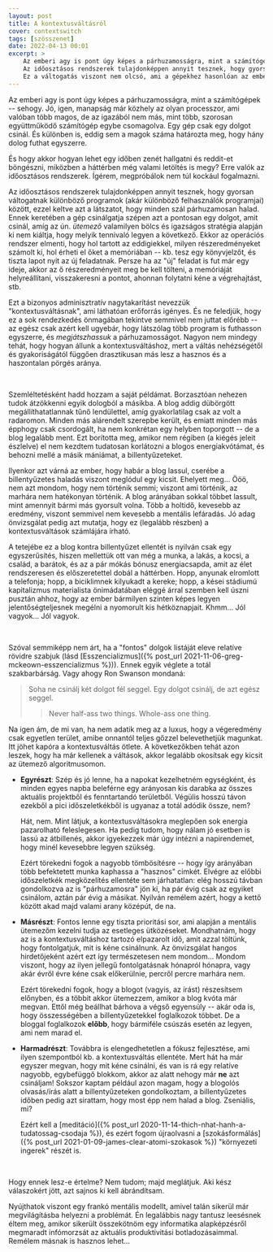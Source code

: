 ```yaml
---
layout: post
title: A kontextusváltásról
cover: contextswitch
tags: [szösszenet]
date: 2022-04-13 00:01
excerpt: >
    Az emberi agy is pont úgy képes a párhuzamosságra, mint a számítógépek -- sehogy.
    Az időosztásos rendszerek tulajdonképpen annyit tesznek, hogy gyorsan váltogatnak különböző programok között, ezzel keltve azt a látszatot, hogy minden szál párhuzamosan halad.
    Ez a váltogatás viszont nem olcsó, ami a gépekhez hasonlóan az emberi produktivitásra is nagyban kihat...
---
```


Az emberi agy is pont úgy képes a párhuzamosságra, mint a számítógépek -- sehogy.
Jó, igen, manapság már közhely az olyan processzor, ami valóban több magos, de az igazából nem más, mint több, szorosan együttműködő számítógép egybe csomagolva.
Egy gép csak egy dolgot csinál.
És különben is, eddig sem a magok száma határozta meg, hogy hány dolog futhat egyszerre.

És hogy akkor hogyan lehet egy időben zenét hallgatni és reddit-et böngészni, miközben a háttérben még valami letöltés is megy?
Erre valók az időosztásos rendszerek.
Ígérem, megpróbálok nem túl kockául fogalmazni.

Az időosztásos rendszerek tulajdonképpen annyit tesznek, hogy gyorsan váltogatnak különböző programok (akár különböző felhasználók programjai) között, ezzel keltve azt a látszatot, hogy minden szál párhuzamosan halad.
Ennek keretében a gép csinálgatja szépen azt a pontosan egy dolgot, amit csinál, amíg az ún. *ütemező* valamilyen bölcs és igazságos stratégia alapján ki nem kiáltja, hogy melyik tennivaló legyen a következő.
Ekkor az operációs rendszer elmenti, hogy hol tartott az eddigiekkel, milyen részeredményeket számolt ki, hol érheti el őket a memóriában -- kb. tesz egy könyvjelzőt, és tiszta lapot nyit az új feladatnak.
Persze ha az "új" feladat is fut már egy ideje, akkor az ő részeredményeit meg be kell tölteni, a memóriáját helyreállítani, visszakeresni a pontot, ahonnan folytatni kéne a végrehajtást, stb.

Ezt a bizonyos adminisztratív nagytakarítást nevezzük "kontextusváltásnak", ami láthatóan erőforrás igényes.
És ne feledjük, hogy ez a sok rendezkedés önmagában tekintve semmivel nem juttat előrébb -- az egész csak azért kell ugyebár, hogy látszólag több program is futhasson egyszerre, és *megjátszhassuk* a párhuzamosságot.
Nagyon nem mindegy tehát, hogy hogyan állunk a kontextusváltáshoz, mert a váltás nehézségétől és gyakoriságától függően drasztikusan más lesz a hasznos és a haszontalan pörgés aránya.

<br>

Szemléltetésként hadd hozzam a saját példámat.
Borzasztóan nehezen tudok átzökkenni egyik dologból a másikba.
A blog addig dübörgött megállíthatatlannak tűnő lendülettel, amíg gyakorlatilag csak az volt a radaromon.
Minden más alárendelt szerepbe került, és emiatt minden más épphogy csak csordogált, ha nem konkrétan egy helyben toporgott -- de a blog legalább ment.
Ezt borította meg, amikor nem régiben (a kiégés jeleit észlelve) el nem kezdtem tudatosan korlátozni a blogos energiakvótámat, és behozni mellé a másik mániámat, a billentyűzeteket.

Ilyenkor azt várná az ember, hogy habár a blog lassul, cserébe a billentyűzetes haladás viszont meglódul egy kicsit.
Ehelyett meg...
Ööö, nem azt mondom, hogy nem történik semmi; viszont ami történik, az marhára nem hatékonyan történik.
A blog arányában sokkal többet lassult, mint amennyit bármi más gyorsult volna.
Több a holtidő, kevesebb az eredmény, viszont semmivel nem kevesebb a mentális lefáradás.
Jó adag önvizsgálat pedig azt mutatja, hogy ez (legalább részben) a kontextusváltások számlájára írható.

A tetejébe ez a blog kontra billentyűzet ellentét is nyilván csak egy egyszerűsítés, hiszen mellettük ott van még a munka, a lakás, a kocsi, a család, a barátok, és az a pár mókás bónusz energiacsapda, amit az élet rendszeresen és előszeretettel dobál a háttérben.
Hopp, anyunak elromlott a telefonja; hopp, a biciklimnek kilyukadt a kereke; hopp, a kései stádiumú kapitalizmus materialista önimádatában eléggé árral szemben kell úszni pusztán ahhoz, hogy az ember bármilyen szinten képes legyen jelentőségteljesnek megélni a nyomorult kis hétköznapjait.
Khmm...
Jól vagyok... Jól vagyok.

<br>

Szóval semmiképp nem árt, ha a "fontos" dolgok listáját eleve relatíve rövidre szabjuk (lásd [Esszencializmus]({% post_url 2021-11-06-greg-mckeown-esszencializmus %})).
Ennek egyik véglete a totál szakbarbárság.
Vagy ahogy Ron Swanson mondaná:

> Soha ne csinálj két dolgot fél seggel. Egy dolgot csinálj, de azt egész seggel.
> > Never half-ass two things. Whole-ass one thing.

Na igen ám, de mi van, ha nem adatik meg az a luxus, hogy a végeredmény csak egyetlen terület, amibe onnantól teljes gőzzel belevethetjük magunkat.
Itt jöhet kapóra a kontextusváltás ötlete.
A következőkben tehát azon leszek, hogy ha már kellenek a váltások, akkor legalább okosítsak egy kicsit az ütemező algoritmusomon.

- **Egyrészt**:
Szép és jó lenne, ha a napokat kezelhetném egységként, és minden egyes napba beleférne egy arányosan kis darabka az összes aktuális projektből és fenntartandó területből.
Végülis hosszú távon ezekből a pici időszeletkékből is ugyanaz a totál adódik össze, nem?

    Hát, nem.
    Mint látjuk, a kontextusváltásokra meglepően sok energia pazarolható feleslegesen.
    Ha pedig tudom, hogy nálam jó esetben is lassú az átbillenés, akkor igyekezzek már úgy intézni a napirendemet, hogy minél kevesebbre legyen szükség.

    Ezért törekedni fogok a nagyobb tömbösítésre -- hogy így arányában több befektetett munka kaphassa a "hasznos" cimkét.
    Elvégre az előbbi időszeletkék megközelítés ellentéte sem járhatatlan: elég hosszú távban gondolkozva az is "párhuzamosra" jön ki, ha pár évig csak az egyiket csinálom, aztán pár évig a másikat.
    Nyilván remélem azért, hogy a kettő között akad majd valami arany középút, de na.

- **Másrészt**:
Fontos lenne egy tiszta prioritási sor, ami alapján a mentális ütemezőm kezelni tudja az esetleges ütközéseket.
Mondhatnám, hogy az is a kontextusváltáshoz tartozó elpazarolt idő, amit azzal töltünk, hogy fontolgatjuk, mit is kéne csinálnunk.
Az önvizsgálat hangos hirdetőjeként azért ezt így természetesen nem mondom...
Mondom viszont, hogy az ilyen jellegű fontolgatásnak hónapról hónapra, vagy akár évről évre kéne csak előkerülnie, percről percre marhára nem.

    Ezért törekedni fogok, hogy a blogot (vagyis, az írást) részesítsem előnyben, és a többit akkor ütemezzem, amikor a blog kvóta már megvan.
    Ettől még beállhat bárhova a végső egyensúly -- akár oda is, hogy összességében a billentyűzetekkel foglalkozok többet.
    De a bloggal foglalkozok **előbb**, hogy bármiféle csúszás esetén az legyen, ami nem marad el.

- **Harmadrészt**:
Továbbra is elengedhetetlen a fókusz fejlesztése, ami ilyen szempontból kb. a kontextusváltás ellentéte.
Mert hát ha már egyszer megvan, hogy mit kéne csinálni, és van is rá egy relatíve nagyobb, egybefüggő blokkom, akkor az alatt nehogy már **ne** azt csináljam!
Sokszor kaptam például azon magam, hogy a blogolós olvasás/írás alatt a billentyűzeteken gondolkoztam, a billentyűzetes időben pedig azt sirattam, hogy most épp nem halad a blog.
Zseniális, mi?

    Ezért kell a [meditáció]({% post_url 2020-11-14-thich-nhat-hanh-a-tudatossag-csodaja %}), és ezért fogom újraolvasni a [szokásformálás]({% post_url 2021-01-09-james-clear-atomi-szokasok %}) "környezeti ingerek" részét is.

<br>

Hogy ennek lesz-e értelme?
Nem tudom; majd meglátjuk.
Aki kész válaszokért jött, azt sajnos ki kell ábrándítsam.

Nyújthatok viszont egy frankó mentális modellt, amivel talán sikerül már megvilágításba helyezni a problémát.
Én legalábbis nagy tantusz leesésnek éltem meg, amikor sikerült összekötnöm egy informatika alapképzésről megmaradt infómorzsát az aktuális produktivitási botladozásaimmal.
Remélem másnak is hasznos lehet...
